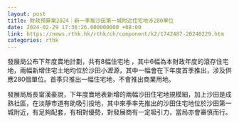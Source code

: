 ```yaml
---
layout: post
title: 財政預算案2024｜新一季推沙田第一城附近住宅地涉280單位
date: 2024-02-29 17:36:26.000000000 +08:00
link: https://news.rthk.hk/rthk/ch/component/k2/1742487-20240229.htm
categories: rthk
---
```


發展局公布下年度賣地計劃，共有8幅住宅地 ，其中6幅為本財政年度的滾存住宅地，兩幅新增住宅土地均位於沙田小瀝源，其中一幅會在下年度首季推出，涉及供應280個單位。首季只推出一幅住宅地，不會推出商業用地。

發展局局長甯漢豪說，下年度賣地表新增的兩幅沙田住宅地規模細，加上沙田是成熟社區，在淡靜市道有助吸引投地，其中來季率先推出的沙田住宅地位於沙田第一城附近，有足夠配套，有相對優勢，對發展商有一定吸引力，當局亦會審慎而行。
